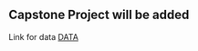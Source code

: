 ## Capstone Project will be added

Link for data [DATA](https://d396qusza40orc.cloudfront.net/dsscapstone/dataset/Coursera-SwiftKey.zip)
